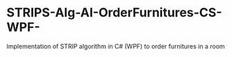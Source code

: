 # STRIPS-Alg-AI-OrderFurnitures-CS-WPF-
Implementation of STRIP algorithm in C# (WPF) to order furnitures in a room
